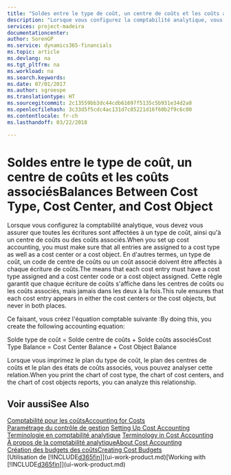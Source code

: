 ```yaml
---
title: "Soldes entre le type de coût, un centre de coûts et les coûts associés | Microsoft Docs"
description: "Lorsque vous configurez la comptabilité analytique, vous devez vous assurer que toutes les écritures sont affectées à un type de coût, ainsi qu'à un centre de coûts ou des coûts associés. En d'autres termes, un type de coût, un code de centre de coûts ou un coût associé doivent être affectés à chaque écriture de coûts. Cette règle garantit que chaque écriture de coûts s'affiche dans les centres de coûts ou les coûts associés, mais jamais dans les deux à la fois."
services: project-madeira
documentationcenter: 
author: SorenGP
ms.service: dynamics365-financials
ms.topic: article
ms.devlang: na
ms.tgt_pltfrm: na
ms.workload: na
ms.search.keywords: 
ms.date: 07/01/2017
ms.author: sgroespe
ms.translationtype: HT
ms.sourcegitcommit: 2c13559bb3dc44cdb61697f5135c5b931e34d2a8
ms.openlocfilehash: 3c33d5f5cdc4ac131d7c85221d16f60b2f9c6c00
ms.contentlocale: fr-ch
ms.lasthandoff: 03/22/2018

---
```

# <a name="balances-between-cost-type-cost-center-and-cost-object"></a><span data-ttu-id="57cc8-105">Soldes entre le type de coût, un centre de coûts et les coûts associés</span><span class="sxs-lookup"><span data-stu-id="57cc8-105">Balances Between Cost Type, Cost Center, and Cost Object</span></span>
<span data-ttu-id="57cc8-106">Lorsque vous configurez la comptabilité analytique, vous devez vous assurer que toutes les écritures sont affectées à un type de coût, ainsi qu'à un centre de coûts ou des coûts associés.</span><span class="sxs-lookup"><span data-stu-id="57cc8-106">When you set up cost accounting, you must make sure that all entries are assigned to a cost type as well as a cost center or a cost object.</span></span> <span data-ttu-id="57cc8-107">En d'autres termes, un type de coût, un code de centre de coûts ou un coût associé doivent être affectés à chaque écriture de coûts.</span><span class="sxs-lookup"><span data-stu-id="57cc8-107">The means that each cost entry must have a cost type assigned and a cost center code or a cost object assigned.</span></span> <span data-ttu-id="57cc8-108">Cette règle garantit que chaque écriture de coûts s'affiche dans les centres de coûts ou les coûts associés, mais jamais dans les deux à la fois.</span><span class="sxs-lookup"><span data-stu-id="57cc8-108">This rule ensures that each cost entry appears in either the cost centers or the cost objects, but never in both places.</span></span>  

 <span data-ttu-id="57cc8-109">Ce faisant, vous créez l'équation comptable suivante :</span><span class="sxs-lookup"><span data-stu-id="57cc8-109">By doing this, you create the following accounting equation:</span></span>  

 <span data-ttu-id="57cc8-110">Solde type de coût = Solde centre de coûts + Solde coûts associés</span><span class="sxs-lookup"><span data-stu-id="57cc8-110">Cost Type Balance = Cost Center Balance + Cost Object Balance</span></span>  

 <span data-ttu-id="57cc8-111">Lorsque vous imprimez le plan du type de coût, le plan des centres de coûts et le plan des états de coûts associés, vous pouvez analyser cette relation.</span><span class="sxs-lookup"><span data-stu-id="57cc8-111">When you print the chart of cost type, the chart of cost centers, and the chart of cost objects reports, you can analyze this relationship.</span></span>  

## <a name="see-also"></a><span data-ttu-id="57cc8-112">Voir aussi</span><span class="sxs-lookup"><span data-stu-id="57cc8-112">See Also</span></span>  
[<span data-ttu-id="57cc8-113">Comptabilité pour les coûts</span><span class="sxs-lookup"><span data-stu-id="57cc8-113">Accounting for Costs</span></span>](finance-manage-cost-accounting.md)  
 <span data-ttu-id="57cc8-114">[Paramétrage du contrôle de gestion](finance-set-up-cost-accounting.md) </span><span class="sxs-lookup"><span data-stu-id="57cc8-114">[Setting Up Cost Accounting](finance-set-up-cost-accounting.md) </span></span>  
 <span data-ttu-id="57cc8-115">[Terminologie en comptabilité analytique](finance-terminology-in-cost-accounting.md) </span><span class="sxs-lookup"><span data-stu-id="57cc8-115">[Terminology in Cost Accounting](finance-terminology-in-cost-accounting.md) </span></span>  
 [<span data-ttu-id="57cc8-116">À propos de la comptabilité analytique</span><span class="sxs-lookup"><span data-stu-id="57cc8-116">About Cost Accounting</span></span>](finance-about-cost-accounting.md)  
 [<span data-ttu-id="57cc8-117">Création des budgets des coûts</span><span class="sxs-lookup"><span data-stu-id="57cc8-117">Creating Cost Budgets</span></span>](finance-create-cost-budgets.md)  
 <span data-ttu-id="57cc8-118">[Utilisation de [!INCLUDE[d365fin](includes/d365fin_md.md)]](ui-work-product.md)</span><span class="sxs-lookup"><span data-stu-id="57cc8-118">[Working with [!INCLUDE[d365fin](includes/d365fin_md.md)]](ui-work-product.md)</span></span>

